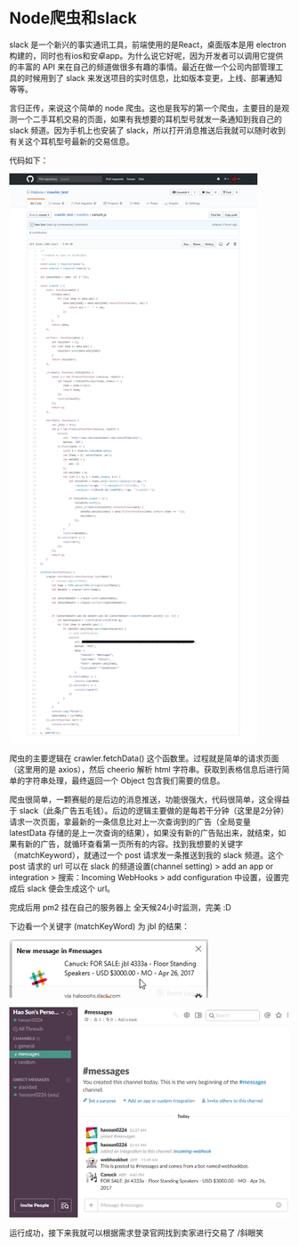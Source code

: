 # Node爬虫和slack

slack 是一个新兴的事实通讯工具，前端使用的是React，桌面版本是用 electron 构建的，同时也有ios和安卓app。为什么说它好呢，因为开发者可以调用它提供的丰富的 API 来在自己的频道做很多有趣的事情。最近在做一个公司内部管理工具的时候用到了 slack 来发送项目的实时信息，比如版本变更，上线、部署通知等等。

言归正传，来说这个简单的 node 爬虫。这也是我写的第一个爬虫，主要目的是观测一个二手耳机交易的页面，如果有我想要的耳机型号就发一条通知到我自己的 slack 频道。因为手机上也安装了 slack，所以打开消息推送后我就可以随时收到有关这个耳机型号最新的交易信息。

代码如下：

![code](.\readme_pics\code.png)

爬虫的主要逻辑在 crawler.fetchData() 这个函数里。过程就是简单的请求页面（这里用的是 axios），然后 cheerio 解析 html 字符串。获取到表格信息后进行简单的字符串处理，最终返回一个 Object 包含我们需要的信息。

爬虫很简单，一颗赛艇的是后边的消息推送，功能很强大，代码很简单，这全得益于 slack（此条广告五毛钱）。后边的逻辑主要做的是每若干分钟（这里是2分钟）请求一次页面，拿最新的一条信息比对上一次查询到的广告（全局变量 latestData 存储的是上一次查询的结果），如果没有新的广告贴出来，就结束，如果有新的广告，就循环查看第一页所有的内容。找到我想要的关键字（matchKeyword），就通过一个 post 请求发一条推送到我的 slack 频道。这个 post 请求的 url 可以在 slack 的频道设置(channel setting) > add an app or integration > 搜索：Incoming WebHooks > add configuration 中设置，设置完成后 slack 便会生成这个 url。

完成后用 pm2 挂在自己的服务器上 全天候24小时监测，完美 :D

下边看一个关键字 (matchKeyWord) 为 jbl 的结果：

![slack_notification](.\readme_pics\slack_notification.png)

![slack_main](.\readme_pics\slack_main.png)

运行成功，接下来我就可以根据需求登录官网找到卖家进行交易了 /斜眼笑